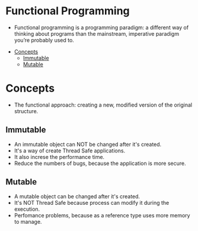 # Functional Programming
- Functional programming is a programming paradigm: a different way of thinking about programs than the mainstream, imperative paradigm you’re probably used to.

* [Concepts](#concepts)
    * [Immutable](#immutable)
    * [Mutable](#mutable)

# Concepts
 - The functional approach: creating a new, modified version of the original structure.

## Immutable
 - An immutable object can NOT be changed after it's created.
 - It's a way of create Thread Safe applications.
 - It also increse the performance time.
 - Reduce the numbers of bugs, because the application is more secure.

## Mutable
 - A mutable object can be changed after it's created. 
 - It's NOT Thread Safe because process can modify it during the execution.
 - Perfomance problems, because as a reference type uses more memory to manage. 
